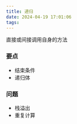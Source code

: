 ```yaml
---
title: 递归
date: 2024-04-19 17:01:06
tags:
---
```

直接或间接调用自身的方法
### 要点
- 结束条件
- 递归体
### 问题
- 栈溢出
- 重复计算
